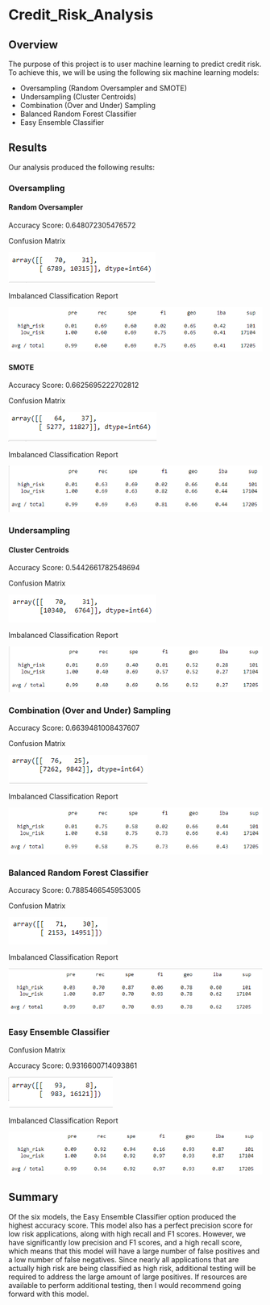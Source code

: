 # Credit_Risk_Analysis

## Overview

The purpose of this project is to user machine learning to predict credit risk. To achieve this, we will be using the following six machine learning models:

- Oversampling (Random Oversampler and SMOTE)
- Undersampling (Cluster Centroids)
- Combination (Over and Under) Sampling
- Balanced Random Forest Classifier
- Easy Ensemble Classifier


## Results

Our analysis produced the following results:

### Oversampling

#### Random Oversampler

Accuracy Score: 0.648072305476572

Confusion Matrix

![random_over_cm](/resources/random_over_cm.PNG)

Imbalanced Classification Report

![random_over](/resources/random_over.PNG)

#### SMOTE

Accuracy Score: 0.6625695222702812

Confusion Matrix

![smote_cm](/resources/smote_cm.PNG)

Imbalanced Classification Report

![smote_over](/resources/smote_over.PNG)

### Undersampling

#### Cluster Centroids

Accuracy Score: 0.5442661782548694

Confusion Matrix

![under_cm](/resources/under_cm.PNG)

Imbalanced Classification Report

![under](/resources/under.PNG)

### Combination (Over and Under) Sampling

Accuracy Score: 0.6639481008437607

Confusion Matrix

![combo_cm](/resources/combo_cm.PNG)

Imbalanced Classification Report

![combo](/resources/combo.PNG)

### Balanced Random Forest Classifier

Accuracy Score: 0.7885466545953005

Confusion Matrix

![brf_cm](/resources/brf_cm.PNG)

Imbalanced Classification Report

![brf](/resources/brf.PNG)

### Easy Ensemble Classifier

Confusion Matrix

Accuracy Score: 0.9316600714093861

![ee_cm](/resources/ee_cm.PNG)

Imbalanced Classification Report

![ee](/resources/ee.PNG)

## Summary

Of the six models, the Easy Ensemble Classifier option produced the highest accuracy score. This model also has a perfect precision score for low risk applications, along with high recall and F1 scores. However, we have significantly low precision and F1 scores, and a high recall score, which means that this model will have a large number of false positives and a low number of false negatives. 
Since nearly all applications that are actually high risk are being classified as high risk, additional testing will be required to address the large amount of large positives. If resources are available to perform additional testing, then I would recommend  going forward with this model.

